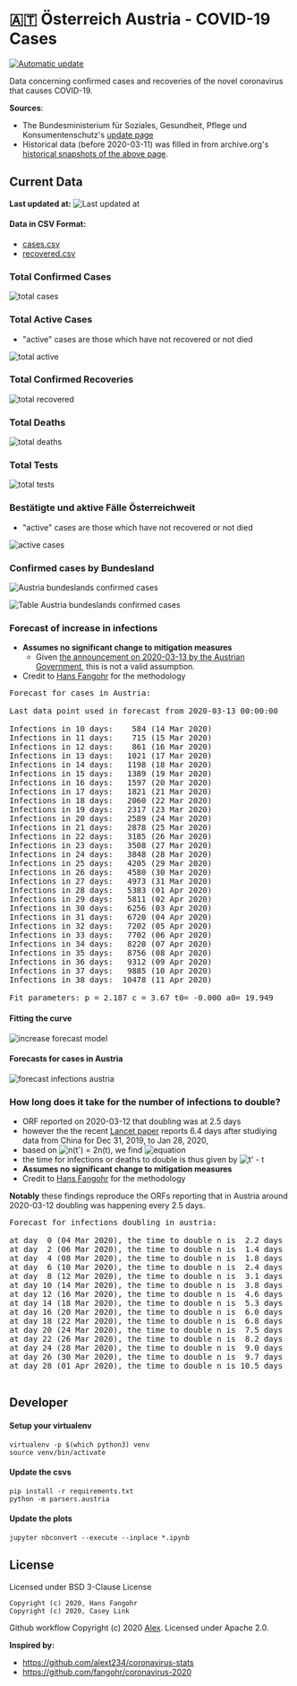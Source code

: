 # 🇦🇹 Österreich Austria - COVID-19 Cases

[![Automatic update](https://github.com/Ramblurr/Austria-COVID-19/workflows/Automatic%20update/badge.svg)](https://github.com/Ramblurr/Austria-COVID-19/actions?query=workflow%3A%22Automatic+update%22)

Data concerning confirmed cases and recoveries of the novel coronavirus that causes COVID-19.

**Sources**:
  * The Bundesministerium für Soziales, Gesundheit, Pflege und Konsumentenschutz's [update page](https://www.sozialministerium.at/Informationen-zum-Coronavirus/Neuartiges-Coronavirus-(2019-nCov).html)
  * Historical data (before 2020-03-11) was filled in from archive.org's [historical snapshots of the above page](https://web.archive.org/web/*/https://www.sozialministerium.at/Informationen-zum-Coronavirus/Neuartiges-Coronavirus-(2019-nCov).html).


## Current Data

**Last updated at:** ![Last updated at](./images/updated-date.svg)

#### Data in CSV Format:

* [cases.csv](./data/cases.csv)
* [recovered.csv](./data/recovered.csv)

### Total Confirmed Cases

![total cases](./images/total-cases.svg)

### Total Active Cases

- "active" cases are those which have not recovered or not died

![total active](./images/total-active.svg)

### Total Confirmed Recoveries

![total recovered](./images/total-recovered.svg)

### Total Deaths

![total deaths](./images/total-deaths.svg)

### Total Tests

![total tests](./images/total-tests.svg)

### Bestätigte und aktive Fälle Österreichweit

- "active" cases are those which have not recovered or not died

![active cases](./images/country-cases.svg)

### Confirmed cases by Bundesland

![Austria bundeslands confirmed cases](./images/states-cases.svg)

![Table Austria bundeslands confirmed cases](./images/states-cases-table.png)

### Forecast of increase in infections

- **Assumes no significant change to mitigation measures**
  - Given [the announcement on 2020-03-13 by the Austrian Government](https://www.derstandard.at/jetzt/livebericht/2000115687827/neue-massnahmen-sollen-ausbreitung-des-coronavirus-eindaemmen?responsive=false), this is not a valid assumption.
- Credit to [Hans Fangohr](https://github.com/fangohr/coronavirus-2020) for the methodology

[table1]: start
<pre>
Forecast for cases in Austria:

Last data point used in forecast from 2020-03-13 00:00:00

Infections in 10 days:    584 (14 Mar 2020)
Infections in 11 days:    715 (15 Mar 2020)
Infections in 12 days:    861 (16 Mar 2020)
Infections in 13 days:   1021 (17 Mar 2020)
Infections in 14 days:   1198 (18 Mar 2020)
Infections in 15 days:   1389 (19 Mar 2020)
Infections in 16 days:   1597 (20 Mar 2020)
Infections in 17 days:   1821 (21 Mar 2020)
Infections in 18 days:   2060 (22 Mar 2020)
Infections in 19 days:   2317 (23 Mar 2020)
Infections in 20 days:   2589 (24 Mar 2020)
Infections in 21 days:   2878 (25 Mar 2020)
Infections in 22 days:   3185 (26 Mar 2020)
Infections in 23 days:   3508 (27 Mar 2020)
Infections in 24 days:   3848 (28 Mar 2020)
Infections in 25 days:   4205 (29 Mar 2020)
Infections in 26 days:   4580 (30 Mar 2020)
Infections in 27 days:   4973 (31 Mar 2020)
Infections in 28 days:   5383 (01 Apr 2020)
Infections in 29 days:   5811 (02 Apr 2020)
Infections in 30 days:   6256 (03 Apr 2020)
Infections in 31 days:   6720 (04 Apr 2020)
Infections in 32 days:   7202 (05 Apr 2020)
Infections in 33 days:   7702 (06 Apr 2020)
Infections in 34 days:   8220 (07 Apr 2020)
Infections in 35 days:   8756 (08 Apr 2020)
Infections in 36 days:   9312 (09 Apr 2020)
Infections in 37 days:   9885 (10 Apr 2020)
Infections in 38 days:  10478 (11 Apr 2020)

Fit parameters: p = 2.187 c = 3.67 t0= -0.000 a0= 19.949
</pre>
[table1]: end


#### Fitting the curve
![increase forecast model](images/infections-with-model-fit.svg)

#### Forecasts for cases in Austria

![forecast infections austria](images/infections-with-forecast.svg)

### How long does it take for the number of infections to double?

- ORF reported on 2020-03-12 that doubling was at 2.5 days
- however the the recent [Lancet paper](https://www.thelancet.com/journals/lancet/article/PIIS0140-6736(20)30260-9/fulltext) reports 6.4 days after studiying data from China for Dec 31, 2019, to Jan 28, 2020,
- based on ![n(t') =  2n(t)](https://render.githubusercontent.com/render/math?math=n(t')%20%3D%20%202n(t)), we find ![equation](https://render.githubusercontent.com/render/math?math=t'%20%3D%20%5Cleft%28%282%28t-t_0%29%5Ep%2B%5Cfrac%7Ba_0%7D%7Bc%7D%5Cright%29%5E%5Cfrac%7B1%7D%7Bp%7D%20%2B%20t_0)
- the time for infections or deaths to double is thus given by ![t' - t](https://render.githubusercontent.com/render/math?math=t'%20-%20t)
- **Assumes no significant change to mitigation measures**
- Credit to [Hans Fangohr](https://github.com/fangohr/coronavirus-2020) for the methodology

**Notably** these findings reproduce the ORFs reporting that in Austria around 2020-03-12 doubling was happening every 2.5 days.

[table2]: start
<pre>
Forecast for infections doubling in austria:

at day  0 (04 Mar 2020), the time to double n is  2.2 days
at day  2 (06 Mar 2020), the time to double n is  1.4 days
at day  4 (08 Mar 2020), the time to double n is  1.8 days
at day  6 (10 Mar 2020), the time to double n is  2.4 days
at day  8 (12 Mar 2020), the time to double n is  3.1 days
at day 10 (14 Mar 2020), the time to double n is  3.8 days
at day 12 (16 Mar 2020), the time to double n is  4.6 days
at day 14 (18 Mar 2020), the time to double n is  5.3 days
at day 16 (20 Mar 2020), the time to double n is  6.0 days
at day 18 (22 Mar 2020), the time to double n is  6.8 days
at day 20 (24 Mar 2020), the time to double n is  7.5 days
at day 22 (26 Mar 2020), the time to double n is  8.2 days
at day 24 (28 Mar 2020), the time to double n is  9.0 days
at day 26 (30 Mar 2020), the time to double n is  9.7 days
at day 28 (01 Apr 2020), the time to double n is 10.5 days

</pre>
[table2]: end

## Developer

#### Setup your virtualenv

```console
virtualenv -p $(which python3) venv
source venv/bin/activate
```

#### Update the csvs

```console
pip install -r requirements.txt
python -m parsers.austria
```

#### Update the plots

```console
jupyter nbconvert --execute --inplace *.ipynb
```

## License
Licensed under BSD 3-Clause License

```
Copyright (c) 2020, Hans Fangohr
Copyright (c) 2020, Casey Link
```

Github workflow Copyright (c) 2020 [Alex](https://github.com/alext234). Licensed under Apache 2.0.

**Inspired by:**

* https://github.com/alext234/coronavirus-stats
* https://github.com/fangohr/coronavirus-2020


